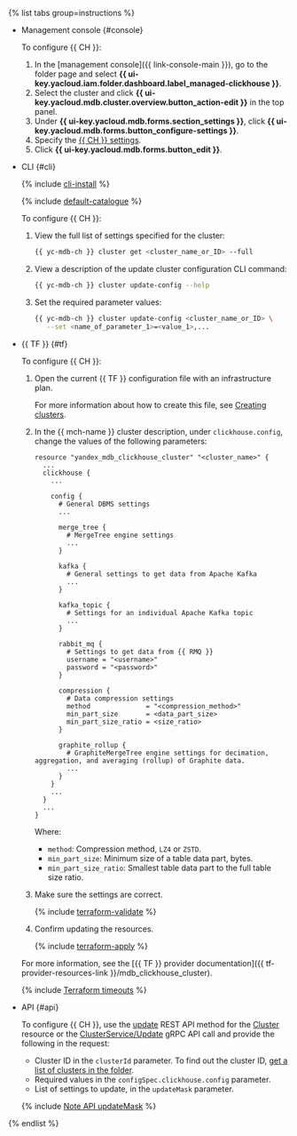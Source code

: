 {% list tabs group=instructions %}

- Management console {#console}

   To configure {{ CH }}:

   1. In the [management console]({{ link-console-main }}), go to the folder page and select **{{ ui-key.yacloud.iam.folder.dashboard.label_managed-clickhouse }}**.
   1. Select the cluster and click **{{ ui-key.yacloud.mdb.cluster.overview.button_action-edit }}** in the top panel.
   1. Under **{{ ui-key.yacloud.mdb.forms.section_settings }}**, click **{{ ui-key.yacloud.mdb.forms.button_configure-settings }}**.
   1. Specify the [{{ CH }} settings](../../../managed-clickhouse/concepts/settings-list.md#server-level-settings).
   1. Click **{{ ui-key.yacloud.mdb.forms.button_edit }}**.

- CLI {#cli}

   {% include [cli-install](../../cli-install.md) %}

   {% include [default-catalogue](../../default-catalogue.md) %}

   To configure {{ CH }}:

   1. View the full list of settings specified for the cluster:

      ```bash
      {{ yc-mdb-ch }} cluster get <cluster_name_or_ID> --full
      ```

   1. View a description of the update cluster configuration CLI command:

      ```bash
      {{ yc-mdb-ch }} cluster update-config --help
      ```

   1. Set the required parameter values:

      ```bash
      {{ yc-mdb-ch }} cluster update-config <cluster_name_or_ID> \
         --set <name_of_parameter_1>=<value_1>,...
      ```

- {{ TF }} {#tf}

   To configure {{ CH }}:

   1. Open the current {{ TF }} configuration file with an infrastructure plan.

      For more information about how to create this file, see [Creating clusters](../../../managed-clickhouse/operations/cluster-create.md).

   1. In the {{ mch-name }} cluster description, under `clickhouse.config`, change the values of the following parameters:

      ```hcl
      resource "yandex_mdb_clickhouse_cluster" "<cluster_name>" {
        ...
        clickhouse {
          ...

          config {
            # General DBMS settings
            ...

            merge_tree {
              # MergeTree engine settings
              ...
            }

            kafka {
              # General settings to get data from Apache Kafka
              ...
            }

            kafka_topic {
              # Settings for an individual Apache Kafka topic
              ...
            }

            rabbit_mq {
              # Settings to get data from {{ RMQ }}
              username = "<username>"
              password = "<password>"
            }

            compression {
              # Data compression settings
              method              = "<compression_method>"
              min_part_size       = <data_part_size>
              min_part_size_ratio = <size_ratio>
            }

            graphite_rollup {
              # GraphiteMergeTree engine settings for decimation, aggregation, and averaging (rollup) of Graphite data.
              ...
            }
          }
          ...
        }
        ...
      }
      ```

      Where:
      * `method`: Compression method, `LZ4` or `ZSTD`.
      * `min_part_size`: Minimum size of a table data part, bytes.
      * `min_part_size_ratio`: Smallest table data part to the full table size ratio.

   1. Make sure the settings are correct.

      {% include [terraform-validate](../terraform/validate.md) %}

   1. Confirm updating the resources.

      {% include [terraform-apply](../terraform/apply.md) %}

   For more information, see the [{{ TF }} provider documentation]({{ tf-provider-resources-link }}/mdb_clickhouse_cluster).

   {% include [Terraform timeouts](terraform/timeouts.md) %}

- API {#api}

   To configure {{ CH }}, use the [update](../../../managed-clickhouse/api-ref/Cluster/update.md) REST API method for the [Cluster](../../../managed-clickhouse/api-ref/Cluster/index.md) resource or the [ClusterService/Update](../../../managed-clickhouse/api-ref/grpc/cluster_service.md#Update) gRPC API call and provide the following in the request:

   * Cluster ID in the `clusterId` parameter. To find out the cluster ID, [get a list of clusters in the folder](../../../managed-clickhouse/operations/cluster-list.md#list-clusters).
   * Required values in the `configSpec.clickhouse.config` parameter.
   * List of settings to update, in the `updateMask` parameter.

   {% include [Note API updateMask](../../note-api-updatemask.md) %}

{% endlist %}
